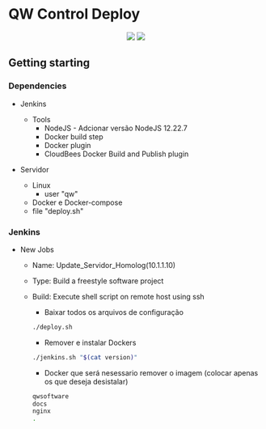 # QW Control Deploy

<p align="center">
    <img src="http://img.shields.io/static/v1?label=STATUS&message=Deploy&color=green&style=for-the-badge"/> <img src="http://img.shields.io/static/v1?label=OS&message=Debian&color=green&style=for-the-badge"/>
</p>

## Getting starting

### Dependencies

* Jenkins
  * Tools
    * NodeJS - Adcionar versão NodeJS 12.22.7
    * Docker build step
    * Docker plugin
    * CloudBees Docker Build and Publish plugin

* Servidor
  * Linux
    * user "qw"
  * Docker e Docker-compose
  * file "deploy.sh"

### Jenkins

* New Jobs
  * Name: Update_Servidor_Homolog(10.1.1.10)
  * Type: Build a freestyle software project
  * Build: Execute shell script on remote host using ssh
    * Baixar todos os arquivos de configuração

    ```sh
    ./deploy.sh
    ```

    * Remover e instalar Dockers

    ```sh
    ./jenkins.sh "$(cat version)"
    ```

    * Docker que será nesessario remover o imagem (colocar apenas os que deseja desistalar)

    ```sh
    qwsoftware
    docs
    nginx
    .
    ```
    